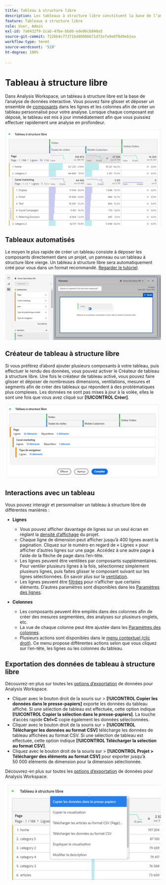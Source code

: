 ```yaml
---
title: Tableau à structure libre
description: Les tableaux à structure libre constituent la base de l’analyse des données dans Workspace.
feature: Tableaux à structure libre
role: User, Admin
exl-id: 7a0432f9-2cab-47be-bbd6-ede96cb840a3
source-git-commit: 7226b4c77371b486006671d72efa9e0f0d9eb1ea
workflow-type: tm+mt
source-wordcount: '519'
ht-degree: 100%

---
```


# Tableau à structure libre

Dans Analysis Workspace, un tableau à structure libre est la base de l’analyse de données interactive. Vous pouvez faire glisser et déposer un ensemble de [composants](https://experienceleague.adobe.com/docs/analytics/analyze/analysis-workspace/components/analysis-workspace-components.html?lang=fr) dans les lignes et les colonnes afin de créer un tableau personnalisé pour votre analyse. Lorsque chaque composant est déposé, le tableau est mis à jour immédiatement afin que vous puissiez effectuer rapidement une analyse en profondeur.

![](assets/opening-section.png)

## Tableaux automatisés

Le moyen le plus rapide de créer un tableau consiste à déposer les composants directement dans un projet, un panneau ou un tableau à structure libre vierge. Un tableau à structure libre sera automatiquement créé pour vous dans un format recommandé. [Regarder le tutoriel](https://experienceleague.adobe.com/docs/analytics-learn/tutorials/analysis-workspace/building-freeform-tables/auto-build-freeform-tables-in-analysis-workspace.html?lang=fr).

![](assets/automated-table.png)

## Créateur de tableau à structure libre

Si vous préférez d’abord ajouter plusieurs composants à votre tableau, puis effectuer le rendu des données, vous pouvez activer le Créateur de tableau à structure libre. Une fois le créateur de tableau activé, vous pouvez faire glisser et déposer de nombreuses dimensions, ventilations, mesures et segments afin de créer des tableaux qui répondent à des problématiques plus complexes. Les données ne sont pas mises à jour à la volée, elles le sont une fois que vous avez cliqué sur **[!UICONTROL Créer]**.

![](assets/table-builder.png)

## Interactions avec un tableau

Vous pouvez interagir et personnaliser un tableau à structure libre de différentes manières :

* **Lignes**
   * Vous pouvez afficher davantage de lignes sur un seul écran en réglant la [densité d’affichage](https://experienceleague.adobe.com/docs/analytics/analyze/analysis-workspace/build-workspace-project/view-density.html?lang=fr) du projet.
   * Chaque ligne de dimension peut afficher jusqu’à 400 lignes avant la pagination. Cliquez sur le numéro en regard de « Lignes » pour afficher d’autres lignes sur une page. Accédez à une autre page à l’aide de la flèche de page dans l’en-tête.
   * Les lignes peuvent être ventilées par composants supplémentaires. Pour ventiler plusieurs lignes à la fois, sélectionnez simplement plusieurs lignes, puis faites glisser le composant suivant sur les lignes sélectionnées. En savoir plus sur la [ventilation](https://experienceleague.adobe.com/docs/analytics/analyze/analysis-workspace/components/dimensions/t-breakdown-fa.html?lang=fr).
   * Les lignes peuvent être [filtrées](https://experienceleague.adobe.com/docs/analytics/analyze/analysis-workspace/visualizations/freeform-table/pagination-filtering-sorting.html?lang=fr) pour n’afficher que certains éléments. D’autres paramètres sont disponibles dans les [Paramètres des lignes](https://experienceleague.adobe.com/docs/analytics/analyze/analysis-workspace/visualizations/freeform-table/column-row-settings/table-settings.html?lang=fr).

* **Colonnes**
   * Les composants peuvent être empilés dans des colonnes afin de créer des mesures segmentées, des analyses sur plusieurs onglets, etc.
   * La vue de chaque colonne peut être ajustée dans les [Paramètres des colonnes](https://experienceleague.adobe.com/docs/analytics/analyze/analysis-workspace/build-workspace-project/column-row-settings/column-settings.html?lang=fr).
   * Plusieurs actions sont disponibles dans le [menu contextuel (clic droit)](https://experienceleague.adobe.com/docs/analytics-learn/tutorials/analysis-workspace/building-freeform-tables/using-the-right-click-menu.html?lang=fr). Ce menu propose différentes actions selon que vous cliquez sur l’en-tête, les lignes ou les colonnes du tableau.

## Exportation des données de tableau à structure libre

Découvrez-en plus sur toutes les [options dʼexportation](https://experienceleague.adobe.com/docs/analytics/analyze/analysis-workspace/curate-share/download-send.html?lang=fr) de données pour Analysis Workspace.

* Cliquer avec le bouton droit de la souris sur > **[!UICONTROL Copier les données dans le presse-papiers]** exporte les données du tableau affiché. Si une sélection de tableau est effectuée, cette option indique **[!UICONTROL Copier la sélection dans le presse-papiers]**. La touche dʼaccès rapide **Ctrl+C** copie également les données sélectionnées.
* Cliquer avec le bouton droit de la souris sur > **[!UICONTROL Télécharger les données au format CSV]** télécharge les données de tableau affichées au format CSV. Si une sélection de tableau est effectuée, cette option indique **[!UICONTROL Télécharger la sélection au format CSV]**.
* Cliquez avec le bouton droit de la souris sur > **[!UICONTROL Projet > Télécharger des éléments au format CSV]** pour exporter jusqu’à 50 000 éléments de dimension pour la dimension sélectionnée.

Découvrez-en plus sur toutes les [options dʼexportation](https://experienceleague.adobe.com/docs/analytics/analyze/analysis-workspace/curate-share/download-send.html) de données pour Analysis Workspace.

![](assets/export-options.png)
